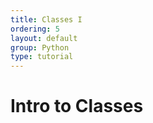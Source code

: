 ```yaml
---
title: Classes I
ordering: 5
layout: default
group: Python
type: tutorial
---
```


# Intro to Classes 



